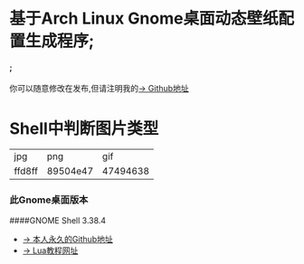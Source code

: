 # 基于Arch Linux Gnome桌面动态壁纸配置生成程序;

#### ;  
你可以随意修改在发布,但请注明我的[→ Github地址](https://github.com/wo2ni)  



# Shell中判断图片类型
|        |             |            |
|--------|-------------|------------|
|jpg|png|gif|webp|
|ffd8ff|89504e47|47494638|52494646|



### 此Gnome桌面版本
####GNOME Shell 3.38.4
- [→ 本人永久的Github地址](https://github.com/wo2ni)
- [→ Lua教程网址](http://www.runoob.com/lua/)
